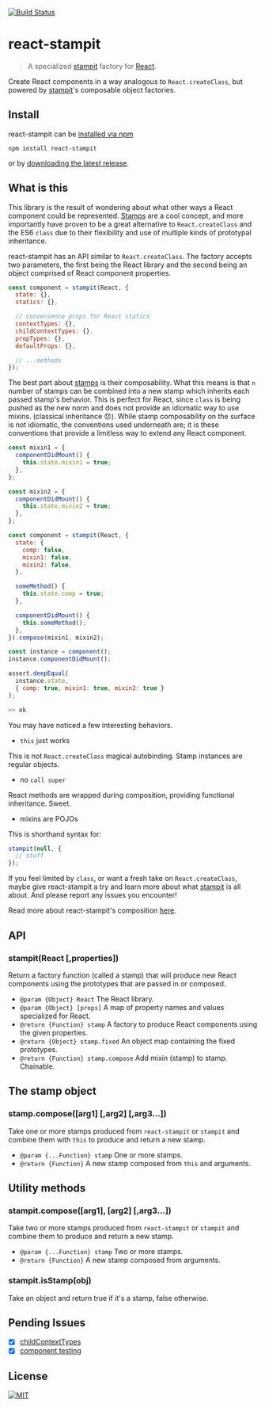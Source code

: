 [![Build Status](https://travis-ci.org/stampit-org/react-stampit.svg)](https://travis-ci.org/stampit-org/react-stampit)

# react-stampit

> A specialized [stampit](https://github.com/stampit-org/stampit) factory for [React](https://github.com/facebook/react).

Create React components in a way analogous to `React.createClass`, but powered by [stampit](https://github.com/stampit-org/stampit)'s composable object factories.

## Install

react-stampit can be [installed via npm](https://www.npmjs.com/package/react-stampit)

```
npm install react-stampit
```

or by [downloading the latest release](https://github.com/stampit-org/react-stampit/releases).

## What is this

This library is the result of wondering about what other ways a React component could be represented. [Stamps](https://en.wikipedia.org/wiki/Stamp_%28object-oriented_programming%29) are a cool concept, and more importantly have proven to be a great alternative to `React.createClass` and the ES6 `class` due to their flexibility and use of multiple kinds of prototypal inheritance.

react-stampit has an API similar to `React.createClass`. The factory accepts two parameters, the first being the React library and the second being an object comprised of React component properties.

```js
const component = stampit(React, {
  state: {},
  statics: {},

  // convenience props for React statics
  contextTypes: {},
  childContextTypes: {}.
  propTypes: {},
  defaultProps: {},

  // ...methods
});
```

The best part about [stamps](https://en.wikipedia.org/wiki/Stamp_%28object-oriented_programming%29) is their composability. What this means is that `n` number of stamps can be combined into a new stamp which inherits each passed stamp's behavior. This is perfect for React, since `class` is being pushed as the new norm and does not provide an idiomatic way to use mixins. (classical inheritance :disappointed:). While stamp composability on the surface is not idiomatic, the conventions used underneath are; it is these conventions that provide a limitless way to extend any React component.

```js
const mixin1 = {
  componentDidMount() {
    this.state.mixin1 = true;
  },
};

const mixin2 = {
  componentDidMount() {
    this.state.mixin2 = true;
  },
};

const component = stampit(React, {
  state: {
    comp: false,
    mixin1: false,
    mixin2: false,
  },

  someMethod() {
    this.state.comp = true;
  },

  componentDidMount() {
    this.someMethod();
  },
}).compose(mixin1, mixin2);

const instance = component();
instance.componentDidMount();

assert.deepEqual(
  instance.state,
  { comp: true, mixin1: true, mixin2: true }
);

>> ok
```

You may have noticed a few interesting behaviors.

* `this` just works

 This is not `React.createClass` magical autobinding. Stamp instances are regular objects.
* no `call super`

 React methods are wrapped during composition, providing functional inheritance. Sweet.
* mixins are POJOs

 This is shorthand syntax for:
 ```js
 stampit(null, {
   // stuff
 });
 ```

If you feel limited by `class`, or want a fresh take on `React.createClass`, maybe give react-stampit a try and learn more about what [stampit](https://github.com/stampit-org/stampit) is all about. And please report any issues you encounter!

Read more about react-stampit's composition [here](docs/composition.md).

## API

### stampit(React [,properties])

Return a factory function (called a stamp) that will produce new React components using the prototypes that are passed in or composed.

* `@param {Object} React` The React library.
* `@param {Object} [props]` A map of property names and values specialized for React.
* `@return {Function} stamp` A factory to produce React components using the given properties.
* `@return {Object} stamp.fixed` An object map containing the fixed prototypes.
* `@return {Function} stamp.compose` Add mixin (stamp) to stamp. Chainable.

## The stamp object

### stamp.compose([arg1] [,arg2] [,arg3...])

Take one or more stamps produced from `react-stampit` or `stampit` and
combine them with `this` to produce and return a new stamp.

* `@param {...Function} stamp` One or more stamps.
* `@return {Function}` A new stamp composed from `this` and arguments.

## Utility methods

### stampit.compose([arg1], [arg2] [,arg3...])

Take two or more stamps produced from `react-stampit` or `stampit` and
combine them to produce and return a new stamp.

* `@param {...Function} stamp` Two or more stamps.
* `@return {Function}` A new stamp composed from arguments.

### stampit.isStamp(obj)

Take an object and return true if it's a stamp, false otherwise.

## Pending Issues
* [x] [childContextTypes](https://github.com/facebook/react/pull/3940)
* [x] [component testing](https://github.com/facebook/react/pull/3941)

## License
[![MIT](https://img.shields.io/badge/license-MIT-blue.svg)](http://troutowicz.mit-license.org)
